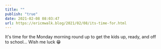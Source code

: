 ```yaml
---
title: ""
publish: "true"
date: 2021-02-08 08:03:47
url: https://ericmwalk.blog/2021/02/08/its-time-for.html
---
```


It's time for the Monday morning round up to get the kids up, ready, and off to school... Wish me luck 😁
